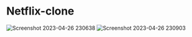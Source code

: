 # Netflix-clone
![Screenshot 2023-04-26 230638](https://user-images.githubusercontent.com/99900421/234658233-db9ca645-8837-47d1-9740-0adc3c11c062.png)
![Screenshot 2023-04-26 230903](https://user-images.githubusercontent.com/99900421/234658241-f164b5dd-7168-4f3a-8b12-3a460fbb5f43.png)
